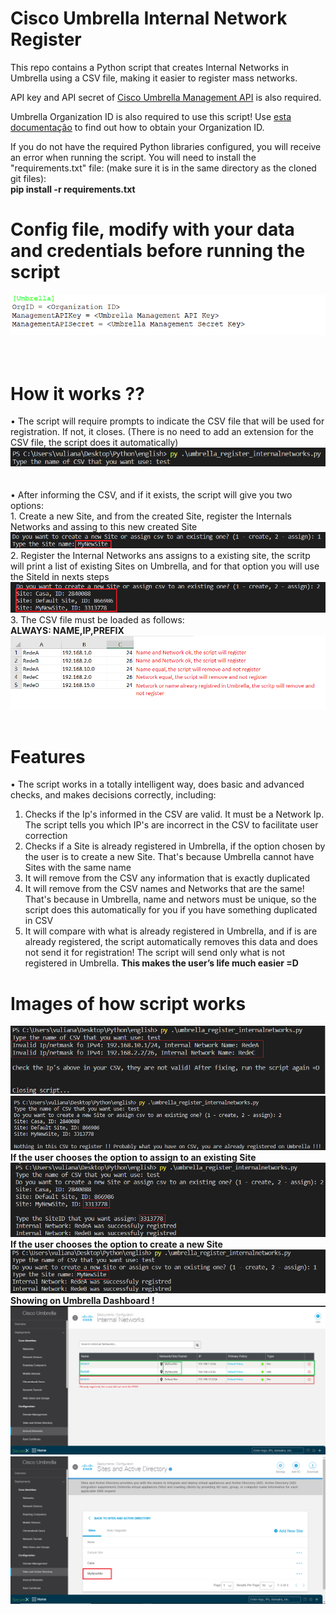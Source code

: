 # Cisco Umbrella Internal Network Register

This repo contains a Python script that creates Internal Networks in Umbrella using a CSV file, making it easier to register mass networks.

API key and API secret of <a href="https://docs.umbrella.com/umbrella-api/docs/authentication-and-errors">Cisco Umbrella Management API</a> is also required.

Umbrella Organization ID is also required to use this script! Use <a href = "https://docs.umbrella.com/deployment-umbrella/docs/find-your-organization-id" target="_blank">esta documentação</a> to find out how to obtain your Organization ID.

If you do not have the required Python libraries configured, you will receive an error when running the script. You will need to install the "requirements.txt" file: (make sure it is in the same directory as the cloned git files):<br>
<b> pip install -r requirements.txt</b><br>

# Config file, modify with your data and credentials before running the script
<img src="screenshots/configuration.png"><br><br><br>


# How it works ??
• The script will require prompts to indicate the CSV file that will be used for registration. If not, it closes. (There is no need to add an extension for the CSV file, the script does it automatically)<br>
<img src="screenshots/typecsv.png"><br><br><br>
• After informing the CSV, and if it exists, the script will give you two options:<br> 
    1. Create a new Site, and from the created Site, register the Internals Networks and assing to this new created Site<br>
    <img src="screenshots/create_newSite.png"><br>
    2. Register the Internal Networks ans assigns to a existing site, the scritp will print a list of existing Sites on Umbrella, and for that option you will use the SiteId in nexts steps<br>
    <img src="screenshots/listSites.png"><br>
    3. The CSV file must be loaded as follows:<br>
<b> ALWAYS: NAME,IP,PREFIX</b>
<img src="screenshots/csv_file.png"><br><br>

# Features
•  The script works in a totally intelligent way, does basic and advanced checks, and makes decisions correctly, including:<br>
1. Checks if the Ip's informed in the CSV are valid. It must be a Network Ip. The script tells you which IP's are incorrect in the CSV to facilitate user correction
2. Checks if a Site is already registered in Umbrella, if the option chosen by the user is to create a new Site. That's because Umbrella cannot have Sites with the same name
3. It will remove from the CSV any information that is exactly duplicated
4. It will remove from the CSV names and Networks that are the same! That's because in Umbrella, name and networs must be unique, so the script does this automatically for you if you have something duplicated in CSV
5. It will compare with what is already registered in Umbrella, and if is are already registered, the script automatically removes this data and does not send it for registration! The script will send only what is not registered in Umbrella. <b>This makes the user’s life much easier =D</b>

# Images of how script works
<img src="screenshots/invalidNetwork.png"><br>
<img src="screenshots/nothing_new.png"><br>
<b> If the user chooses the option to assign to an existing Site<b><br>
<img src="screenshots/option_assign.png"><br>
<b> If the user chooses the option to create a new Site<b>
<img src="screenshots/option_create.png"><br>
<b> Showing on Umbrella Dashboard !
<img src="screenshots/umbrella_internalnetworks.png"><br>
<img src="screenshots/umbrellaSites.png"><br>

